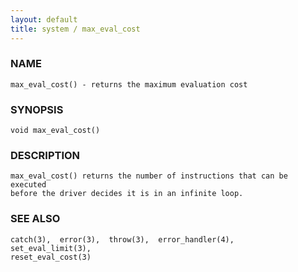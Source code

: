```yaml
---
layout: default
title: system / max_eval_cost
---
```


### NAME

    max_eval_cost() - returns the maximum evaluation cost

### SYNOPSIS

    void max_eval_cost()

### DESCRIPTION

    max_eval_cost() returns the number of instructions that can be executed
    before the driver decides it is in an infinite loop.

### SEE ALSO

    catch(3),  error(3),  throw(3),  error_handler(4),   set_eval_limit(3),
    reset_eval_cost(3)
